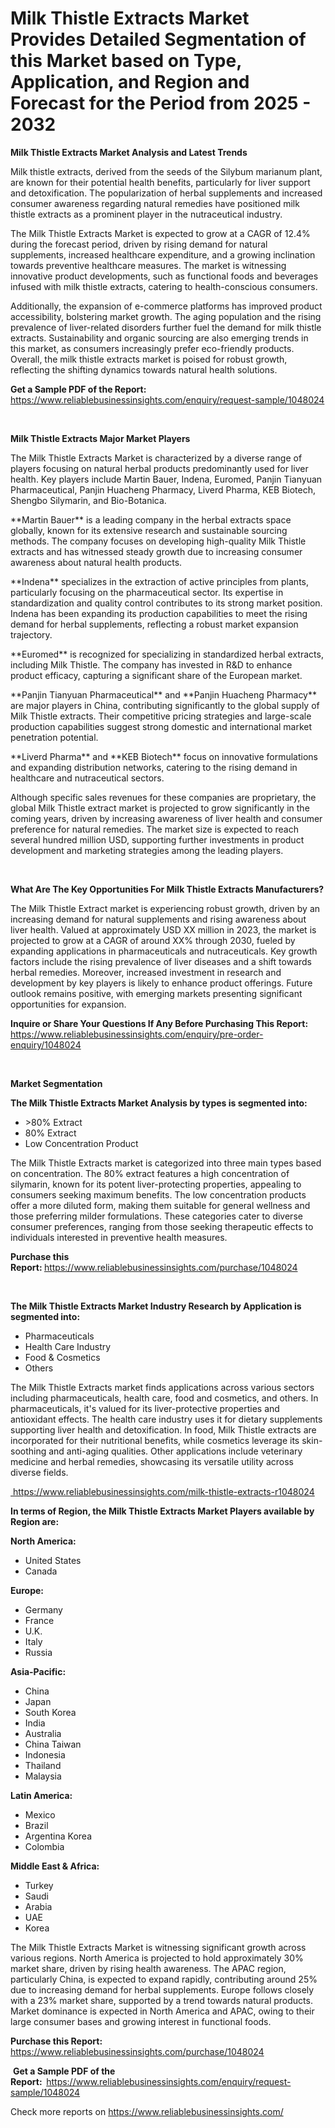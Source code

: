<p><h1>Milk Thistle Extracts Market Provides Detailed Segmentation of this Market based on Type, Application, and Region and Forecast for the Period from 2025 - 2032</h1></p><p><strong>Milk Thistle Extracts Market Analysis and Latest Trends</strong></p>
<p><p>Milk thistle extracts, derived from the seeds of the Silybum marianum plant, are known for their potential health benefits, particularly for liver support and detoxification. The popularization of herbal supplements and increased consumer awareness regarding natural remedies have positioned milk thistle extracts as a prominent player in the nutraceutical industry. </p><p>The Milk Thistle Extracts Market is expected to grow at a CAGR of 12.4% during the forecast period, driven by rising demand for natural supplements, increased healthcare expenditure, and a growing inclination towards preventive healthcare measures. The market is witnessing innovative product developments, such as functional foods and beverages infused with milk thistle extracts, catering to health-conscious consumers. </p><p>Additionally, the expansion of e-commerce platforms has improved product accessibility, bolstering market growth. The aging population and the rising prevalence of liver-related disorders further fuel the demand for milk thistle extracts. Sustainability and organic sourcing are also emerging trends in this market, as consumers increasingly prefer eco-friendly products. Overall, the milk thistle extracts market is poised for robust growth, reflecting the shifting dynamics towards natural health solutions.</p></p>
<p><strong>Get a Sample PDF of the Report:&nbsp;</strong> <a href="https://www.reliablebusinessinsights.com/enquiry/request-sample/1048024?utm_campaign=2534&utm_medium=2&utm_source=Github&utm_content=ia&utm_term=01042025&utm_id=milk-thistle-extracts">https://www.reliablebusinessinsights.com/enquiry/request-sample/1048024</a></p>
<p>&nbsp;</p>
<p><strong>Milk Thistle Extracts Major Market Players</strong></p>
<p><p>The Milk Thistle Extracts Market is characterized by a diverse range of players focusing on natural herbal products predominantly used for liver health. Key players include Martin Bauer, Indena, Euromed, Panjin Tianyuan Pharmaceutical, Panjin Huacheng Pharmacy, Liverd Pharma, KEB Biotech, Shengbo Silymarin, and Bio-Botanica.</p><p>**Martin Bauer** is a leading company in the herbal extracts space globally, known for its extensive research and sustainable sourcing methods. The company focuses on developing high-quality Milk Thistle extracts and has witnessed steady growth due to increasing consumer awareness about natural health products. </p><p>**Indena** specializes in the extraction of active principles from plants, particularly focusing on the pharmaceutical sector. Its expertise in standardization and quality control contributes to its strong market position. Indena has been expanding its production capabilities to meet the rising demand for herbal supplements, reflecting a robust market expansion trajectory.</p><p>**Euromed** is recognized for specializing in standardized herbal extracts, including Milk Thistle. The company has invested in R&D to enhance product efficacy, capturing a significant share of the European market. </p><p>**Panjin Tianyuan Pharmaceutical** and **Panjin Huacheng Pharmacy** are major players in China, contributing significantly to the global supply of Milk Thistle extracts. Their competitive pricing strategies and large-scale production capabilities suggest strong domestic and international market penetration potential.</p><p>**Liverd Pharma** and **KEB Biotech** focus on innovative formulations and expanding distribution networks, catering to the rising demand in healthcare and nutraceutical sectors.</p><p>Although specific sales revenues for these companies are proprietary, the global Milk Thistle extract market is projected to grow significantly in the coming years, driven by increasing awareness of liver health and consumer preference for natural remedies. The market size is expected to reach several hundred million USD, supporting further investments in product development and marketing strategies among the leading players.</p></p>
<p>&nbsp;</p>
<p><strong>What Are The Key Opportunities For Milk Thistle Extracts Manufacturers?</strong></p>
<p><p>The Milk Thistle Extract market is experiencing robust growth, driven by an increasing demand for natural supplements and rising awareness about liver health. Valued at approximately USD XX million in 2023, the market is projected to grow at a CAGR of around XX% through 2030, fueled by expanding applications in pharmaceuticals and nutraceuticals. Key growth factors include the rising prevalence of liver diseases and a shift towards herbal remedies. Moreover, increased investment in research and development by key players is likely to enhance product offerings. Future outlook remains positive, with emerging markets presenting significant opportunities for expansion.</p></p>
<p><strong>Inquire or Share Your Questions If Any Before Purchasing This Report:</strong> <a href="https://www.reliablebusinessinsights.com/enquiry/pre-order-enquiry/1048024?utm_campaign=2534&utm_medium=2&utm_source=Github&utm_content=ia&utm_term=01042025&utm_id=milk-thistle-extracts">https://www.reliablebusinessinsights.com/enquiry/pre-order-enquiry/1048024</a></p>
<p>&nbsp;</p>
<p><strong>Market Segmentation</strong></p>
<p><strong>The Milk Thistle Extracts Market Analysis by types is segmented into:</strong></p>
<p><ul><li>>80% Extract</li><li>80% Extract</li><li>Low Concentration Product</li></ul></p>
<p><p>The Milk Thistle Extracts market is categorized into three main types based on concentration. The 80% extract features a high concentration of silymarin, known for its potent liver-protecting properties, appealing to consumers seeking maximum benefits. The low concentration products offer a more diluted form, making them suitable for general wellness and those preferring milder formulations. These categories cater to diverse consumer preferences, ranging from those seeking therapeutic effects to individuals interested in preventive health measures.</p></p>
<p><strong>Purchase this Report:&nbsp;</strong><a href="https://www.reliablebusinessinsights.com/purchase/1048024?utm_campaign=2534&utm_medium=2&utm_source=Github&utm_content=ia&utm_term=01042025&utm_id=milk-thistle-extracts">https://www.reliablebusinessinsights.com/purchase/1048024</a></p>
<p>&nbsp;</p>
<p><strong>The Milk Thistle Extracts Market Industry Research by Application is segmented into:</strong></p>
<p><ul><li>Pharmaceuticals</li><li>Health Care Industry</li><li>Food & Cosmetics</li><li>Others</li></ul></p>
<p><p>The Milk Thistle Extracts market finds applications across various sectors including pharmaceuticals, health care, food and cosmetics, and others. In pharmaceuticals, it's valued for its liver-protective properties and antioxidant effects. The health care industry uses it for dietary supplements supporting liver health and detoxification. In food, Milk Thistle extracts are incorporated for their nutritional benefits, while cosmetics leverage its skin-soothing and anti-aging qualities. Other applications include veterinary medicine and herbal remedies, showcasing its versatile utility across diverse fields.</p></p>
<p><a href="https://www.reliablebusinessinsights.com/milk-thistle-extracts-r1048024?utm_campaign=2534&utm_medium=2&utm_source=Github&utm_content=ia&utm_term=01042025&utm_id=milk-thistle-extracts">&nbsp;https://www.reliablebusinessinsights.com/milk-thistle-extracts-r1048024</a></p>
<p><strong>In terms of Region, the Milk Thistle Extracts Market Players available by Region are:</strong></p>
<p>
    <p> <strong> North America: </strong>
        <ul>
            <li>United States</li>
            <li>Canada</li>
        </ul>
        </p> 
    <p> <strong> Europe: </strong>
        <ul>
            <li>Germany</li>
            <li>France</li>
            <li>U.K.</li>
            <li>Italy</li>
            <li>Russia</li>
        </ul>
        </p> 
    <p> <strong> Asia-Pacific: </strong>
        <ul>
            <li>China</li>
            <li>Japan</li>
            <li>South Korea</li>
            <li>India</li>
            <li>Australia</li>
            <li>China Taiwan</li>
            <li>Indonesia</li>
            <li>Thailand</li>
            <li>Malaysia</li>
        </ul>
        </p> 
    <p> <strong> Latin America: </strong>
        <ul>
            <li>Mexico</li>
            <li>Brazil</li>
            <li>Argentina Korea</li>
            <li>Colombia</li>
        </ul>
        </p> 
    <p> <strong> Middle East & Africa: </strong>
        <ul>
            <li>Turkey</li>
            <li>Saudi</li>
            <li>Arabia</li>
            <li>UAE</li>
            <li>Korea</li>
        </ul>
    </p>
    </p>
<p><p>The Milk Thistle Extracts Market is witnessing significant growth across various regions. North America is projected to hold approximately 30% market share, driven by rising health awareness. The APAC region, particularly China, is expected to expand rapidly, contributing around 25% due to increasing demand for herbal supplements. Europe follows closely with a 23% market share, supported by a trend towards natural products. Market dominance is expected in North America and APAC, owing to their large consumer bases and growing interest in functional foods.</p></p>
<p><strong>Purchase this Report: </strong><a href="https://www.reliablebusinessinsights.com/purchase/1048024?utm_campaign=2534&utm_medium=2&utm_source=Github&utm_content=ia&utm_term=01042025&utm_id=milk-thistle-extracts">https://www.reliablebusinessinsights.com/purchase/1048024</a></p>
<p>&nbsp;<strong>Get a Sample PDF of the Report:&nbsp;&nbsp;</strong><a href="https://www.reliablebusinessinsights.com/enquiry/request-sample/1048024?utm_campaign=2534&utm_medium=2&utm_source=Github&utm_content=ia&utm_term=01042025&utm_id=milk-thistle-extracts">https://www.reliablebusinessinsights.com/enquiry/request-sample/1048024</a></p>
<p><strong></strong></p>
<p>Check more reports on <a href="https://www.reliablebusinessinsights.com/?utm_campaign=2534&utm_medium=2&utm_source=Github&utm_content=ia&utm_term=01042025&utm_id=milk-thistle-extracts">https://www.reliablebusinessinsights.com/</a></p>
